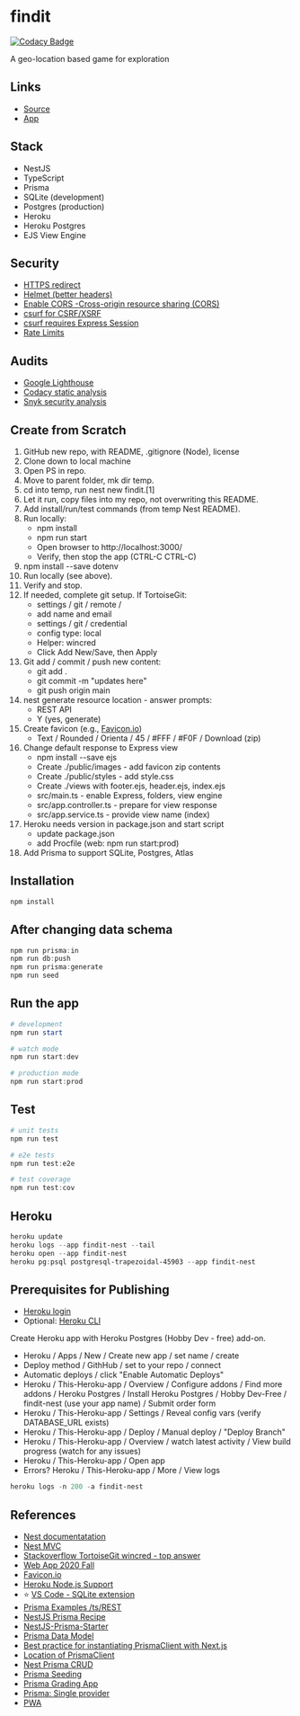 # findit

[![Codacy Badge](https://api.codacy.com/project/badge/Grade/b8af046fddad4bfeb391a744eec156f2)](https://app.codacy.com/gh/denisecase/findit?utm_source=github.com&utm_medium=referral&utm_content=denisecase/findit&utm_campaign=Badge_Grade_Settings)

A geo-location based game for exploration

## Links

- [Source](https://github.com/denisecase/findit)
- [App](https://findit-nest.herokuapp.com/)

## Stack

- NestJS
- TypeScript
- Prisma 
- SQLite (development)
- Postgres (production)
- Heroku
- Heroku Postgres
- EJS View Engine

## Security

- [HTTPS redirect](https://www.npmjs.com/package/heroku-ssl-redirect)
- [Helmet (better headers)](https://stackoverflow.com/questions/56116660/how-to-use-helmet-js-from-typescript)
- [Enable CORS -Cross-origin resource sharing (CORS)](https://ru-nestjs-docs.netlify.app/techniques/security)
- [csurf for CSRF/XSRF](https://ru-nestjs-docs.netlify.app/techniques/security)
- [csurf requires Express Session](https://www.npmjs.com/package/express-session)
- [Rate Limits](https://ru-nestjs-docs.netlify.app/techniques/security)

## Audits

- [Google Lighthouse](https://developers.google.com/web/tools/lighthouse)
- [Codacy static analysis](https://www.codacy.com/)
- [Snyk security analysis](https://app.snyk.io/org/denisecase)

## Create from Scratch

1. GitHub new repo, with README, .gitignore (Node), license
2. Clone down to local machine
3. Open PS in repo. 
4. Move to parent folder, mk dir temp. 
5. cd into temp, run nest new findit.[1]
6. Let it run, copy files into my repo, not overwriting this README.
7. Add install/run/test commands (from temp Nest README). 
8. Run locally: 
   - npm install
   - npm run start
   - Open browser to http://localhost:3000/
   - Verify, then stop the app (CTRL-C CTRL-C)
9. npm install --save dotenv 
10. Run locally (see above).
11. Verify and stop.
12. If needed, complete git setup. If TortoiseGit:
    - settings / git / remote / 
    - add name and email
    - settings / git / credential
    - config type: local
    - Helper: wincred
    - Click Add New/Save, then Apply
13. Git add / commit / push new content:
    - git add .
    - git commit -m "updates here"
    - git push origin main
14. nest generate resource location - answer prompts:
    - REST API
    - Y (yes, generate)
15. Create favicon (e.g., [Favicon.io](https://favicon.io/))
    - Text / Rounded / Orienta / 45 / #FFF / #F0F / Download (zip)
16. Change default response to Express view
    - npm install --save ejs
    - Create ./public/images - add favicon zip contents 
    - Create ./public/styles - add style.css 
    - Create ./views with footer.ejs, header.ejs, index.ejs
    - src/main.ts - enable Express, folders, view engine
    - src/app.controller.ts - prepare for view response
    - src/app.service.ts - provide view name (index)
17. Heroku needs version in package.json and start script
    - update package.json 
    - add Procfile (web: npm run start:prod)
18. Add Prisma to support SQLite, Postgres, Atlas

## Installation

```Powershell
npm install
```

## After changing data schema

```Powershell
npm run prisma:in
npm run db:push
npm run prisma:generate
npm run seed
```

## Run the app

```Powershell
# development
npm run start

# watch mode
npm run start:dev

# production mode
npm run start:prod
```

## Test

```Powershell
# unit tests
npm run test

# e2e tests
npm run test:e2e

# test coverage
npm run test:cov
```

## Heroku

```PowerShell
heroku update
heroku logs --app findit-nest --tail
heroku open --app findit-nest
heroku pg:psql postgresql-trapezoidal-45903 --app findit-nest
```

## Prerequisites for Publishing

- [Heroku login](https://id.heroku.com/login)
- Optional: [Heroku CLI](https://devcenter.heroku.com/articles/getting-started-with-nodejs#set-up)

Create Heroku app with Heroku Postgres (Hobby Dev - free) add-on.

- Heroku / Apps / New / Create new app / set name / create
- Deploy method / GithHub / set to your repo / connect
- Automatic deploys / click "Enable Automatic Deploys"
- Heroku / This-Heroku-app / Overview / Configure addons / Find more addons / Heroku Postgres / Install Heroku Postgres / Hobby Dev-Free / findit-nest (use your app name) / Submit order form
- Heroku / This-Heroku-app / Settings / Reveal config vars (verify  DATABASE_URL exists)
- Heroku / This-Heroku-app / Deploy / Manual deploy / "Deploy Branch"
- Heroku / This-Heroku-app / Overview / watch latest activity / View build progress (watch for any issues)
- Heroku / This-Heroku-app / Open app 
- Errors? Heroku / This-Heroku-app / More / View logs

```Powershell
heroku logs -n 200 -a findit-nest
```

## References

- [Nest documentatation](https://docs.nestjs.com/)
- [Nest MVC](https://docs.nestjs.com/techniques/mvc)
- [Stackoverflow TortoiseGit wincred - top answer](https://stackoverflow.com/questions/14000173/tortoisegit-save-user-authentication-credentials)
- [Web App 2020 Fall](https://github.com/denisecase/findit)
- [Favicon.io](https://favicon.io/)
- [Heroku Node.js Support](https://devcenter.heroku.com/articles/nodejs-support)
- ⭐ [VS Code - SQLite extension](https://marketplace.visualstudio.com/items?itemName=alexcvzz.vscode-sqlite)
- [Prisma Examples /ts/REST](https://github.com/prisma/prisma-examples)
- [NestJS Prisma Recipe](https://docs.nestjs.com/recipes/prisma)
- [NestJS-Prisma-Starter](https://github.com/fivethree-team/nestjs-prisma-starter)
- [Prisma Data Model](https://www.prisma.io/docs/concepts/components/prisma-schema/data-model)
- [Best practice for instantiating PrismaClient with Next.js](https://www.prisma.io/docs/support/help-articles/nextjs-prisma-client-dev-practices)
- [Location of PrismaClient](https://www.prisma.io/docs/concepts/components/prisma-client/working-with-prismaclient/generating-prisma-client)
- [Nest Prisma CRUD](https://github.com/johannesschobel/nest-prisma-crud)
- [Prisma Seeding](https://www.prisma.io/docs/guides/application-lifecycle/seed-database)
- [Prisma Grading App](https://github.com/2color/real-world-grading-app)
- [Prisma: Single provider](https://github.com/prisma/prisma/issues/3834)
- [PWA](https://github.com/denisecase/js-gui-pwa-fact)
